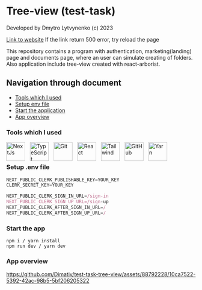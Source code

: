 # Tree-view (test-task)
Developed by Dmytro Lytvynenko (с) 2023

[Link to website](https://test-task-tree-view.vercel.app/)
If the link return 500 error, try reload the page

This repository contains a program with authentication, marketing(landing) page and documents page, where an user can simulate creating of folders. Also application include tree-view created with react-arborist.
## Navigation through document
* [Tools which I used](#Tools-which-I-used)
* [Setup env file](#setup-env-file)
* [Start the application](#Start-the-app)
* [App overview](#App-overview)
  
### Tools which I used

<img align="left" alt="NextJs" width="50px" style="padding-right:10px;" src="https://cdn.jsdelivr.net/gh/devicons/devicon/icons/nextjs/nextjs-original-wordmark.svg" />
<img align="left" alt="TypeScript" width="50px" style="padding-right:10px;" src="https://cdn.jsdelivr.net/gh/devicons/devicon/icons/typescript/typescript-plain.svg" />
<img align="left" alt="Git" width="50px" style="padding-right:10px;" src="https://cdn.jsdelivr.net/gh/devicons/devicon/icons/git/git-original.svg" />
<img align="left" alt="React" width="50px" style="padding-right:10px;" src="https://cdn.jsdelivr.net/gh/devicons/devicon/icons/react/react-original.svg" />
<img align="left" alt="Tailwind" width="50px" style="padding-right:10px;" src="https://cdn.jsdelivr.net/gh/devicons/devicon/icons/tailwindcss/tailwindcss-plain.svg" />
<img align="left" alt="GitHub" width="50px" style="padding-right:10px;" src="https://cdn.jsdelivr.net/gh/devicons/devicon/icons/github/github-original.svg" />
<img align="left" alt="Yarn" width="50px" style="padding-right:10px;" src="https://cdn.jsdelivr.net/gh/devicons/devicon/icons/yarn/yarn-original.svg" />
<br />

#

### Setup .env file


```js
NEXT_PUBLIC_CLERK_PUBLISHABLE_KEY=YOUR_KEY
CLERK_SECRET_KEY=YOUR_KEY

NEXT_PUBLIC_CLERK_SIGN_IN_URL=/sign-in
NEXT_PUBLIC_CLERK_SIGN_UP_URL=/sign-up
NEXT_PUBLIC_CLERK_AFTER_SIGN_IN_URL=/
NEXT_PUBLIC_CLERK_AFTER_SIGN_UP_URL=/
```


### Start the app

```shell
npm i / yarn install
npm run dev / yarn dev
```

### App overview

https://github.com/Dimativ/test-task-tree-view/assets/88792228/10ca7522-5392-42ac-98b5-5bf206205322
